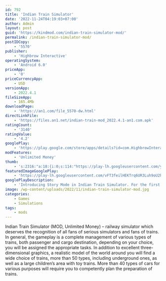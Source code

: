 ```yaml
---
id: 792
title: 'Indian Train Simulator'
date: '2022-11-24T04:19:03+07:00'
author: Admin
layout: post
guid: 'https://kindmod.com/indian-train-simulator-mod/'
permalink: /indian-train-simulator-mod/
postIDCopy:
    - '5570'
publisher:
    - 'Highbrow Interactive'
operatingSystem:
    - 'Android 6.0'
priceApp:
    - '0'
priceCurrencyApp:
    - USD
versionApp:
    - 2022.4.1
fileSizeApp:
    - 165.4Mb
downloadPage:
    - 'https://an1.com/file_5570-dw.html'
directLinkFile:
    - 'https://files.an1.net/indian-train-mod_2022.4.1-an1.com.apk'
ratingCount:
    - '3140'
ratingValue:
    - '4.2'
googlePlay:
    - 'https://play.google.com/store/apps/details?id=com.HighbrowInteractive.IndianTrainSim'
modFeatures:
    - 'Unlimited Money'
thumb:
    - 's:2316:"a:18:{i:0;s:114:"https://play-lh.googleusercontent.com/y-vlO3UtZi251XV9OIEFyHDvRYcgFbm7gDJW6edTTy1oXNtGsYPafRNf7bfRqhHiPA=w526-h296";i:1;s:115:"https://play-lh.googleusercontent.com/cUw4GFCiGfiuMksq7E-obYbgF59BRPotf9hbluEYyhm0TBFF7KibCTKP561YYIAGzTQ=w526-h296";i:2;s:116:"https://play-lh.googleusercontent.com/uMcK5faZxxSDQ8knDiEMtxpf3kNklIaZmnlTibmi4T8oaroscYrDxNaJOwI1XbYN--br=w526-h296";i:3;s:115:"https://play-lh.googleusercontent.com/inrSRJaWCvZA1mOWtlre84GZSoZeP3bZqtEy_Mg7lVR0fGJDAAZPO_7Ec3o_TL5NM9c=w526-h296";i:4;s:114:"https://play-lh.googleusercontent.com/DF-VG7ucO1KyDEuD2KnnXhhM70q2bQ3VcrBiIBzeG7LQWoMj1rFzM0OQ3NWMQjT1wA=w526-h296";i:5;s:116:"https://play-lh.googleusercontent.com/AX6fkjgj3oMEwad8rT-6z3fxoqUo8gMEq-hdSrWSqtWcAmO_-CIQuqUhte-Y6EuUcbxq=w526-h296";i:6;s:115:"https://play-lh.googleusercontent.com/tO8OKjEImD2NexPNfMxM95mkAPm_d3Q5sffECNFAWgfU7pT5F8VmbKBIWyERo-ZkCaQ=w526-h296";i:7;s:115:"https://play-lh.googleusercontent.com/1hiUz5PkUZqVgq1XD4qM0DosSNjzb9D6Yz-8vNdCVzbqbp3YkTLGPHL6lZutmbO2d5Y=w526-h296";i:8;s:116:"https://play-lh.googleusercontent.com/ec8ibEBsN8VZBDYC6N1ok-E_DWjVr-A7TlxZ3d3f75j2WOLmli-avE3XVIdBqAjTviN4=w526-h296";i:9;s:114:"https://play-lh.googleusercontent.com/10FJV_FvQTIZJEyiRZ6VDhy92Yt6KIDGSUdFAp5HPbGfU3EHKeptoaVq2q8-RMEVeA=w526-h296";i:10;s:115:"https://play-lh.googleusercontent.com/KpUBWapNoMuJWSATkT3RaKG8wad1pOjXvIn72VvSpPoSlmRCDDPwwL-nWQ803c4YBDU=w526-h296";i:11;s:114:"https://play-lh.googleusercontent.com/7q7XR-EfnzNEs0oMmm7WCeqbGSyVduo-CEyIcaIkoJk9OjkrY0OjCFuHOFDr0hxCUQ=w526-h296";i:12;s:115:"https://play-lh.googleusercontent.com/4-5IesJ0PGO7klx2kUJRoW6H82SwB0sHHXWe8Q3EuwjdIy4CzcFJO52wS0L-yrebq30=w526-h296";i:13;s:114:"https://play-lh.googleusercontent.com/JGoO8TqtTwzRW8z3EiMJqJxf4GrBTGt9Kcwk9q0yNQMybo3UYpPheWLYi4JvlQMYdA=w526-h296";i:14;s:116:"https://play-lh.googleusercontent.com/N1saITiGKYlLrzM7eXZB3UryqUUNn8sUHtPUoTrOpQCfxbqNrEkSa29yIi-bsaSG0STY=w526-h296";i:15;s:114:"https://play-lh.googleusercontent.com/paTDBoyYjlnvOXY-B_Q9ZdlhUbPGAY3duSQ-uzRuyZQruj-LDLJbxlrBBUl3vEIDIQ=w526-h296";i:16;s:115:"https://play-lh.googleusercontent.com/zEKL0_MThS1Wwv6MuoKgUhnM5vQU_q6qK2LDYDTFCX31YN1VpeL45HDxtIhMBjMsnD8=w526-h296";i:17;s:114:"https://play-lh.googleusercontent.com/TO06Jdoa1WKXlsdTTZxe-Ffou0Q8WGRsdsKi9ItlFzeie3Xh8X83PjLY80QD13vBuA=w526-h296";}";'
featuredImageGooglePlay:
    - 'https://play-lh.googleusercontent.com/vFT3feilHEKTrq6UR3Luh9oU2hMozuNSf6vwxlz3q1jdAEGHbqSc234We9VblQGzTQ'
googlePlayDescription:
    - 'Introducing Story Mode in Indian Train Simulator. For the first time in the history of railroad simulation, Highbrow Interactive gives you a chance to live the life of a loco pilot. Take on the role of rookie Assistant Loco Pilot Karthik Kumar in the first season as he starts his career with Indian Railways in this action packed story experience.. In addition to Story Mode, play from a selection of 20+ Challenge levels.. Want more? Try to Custom Mode and create your own trip with endless possibilities.'
image: /wp-content/uploads/2022/11/indian-train-simulator-mod.jpg
categories:
    - Games
    - Simulations
tags:
    - mods
---
```


Indian Train Simulator (MOD, Unlimited Money) – railway simulator which deserves the recognition of all fans of serious simulators and fans of trains. In general, the gameplay is a complete management of various types of trains, both passenger and cargo destination, depending on your choice, you will be assigned the appropriate tasks. In addition to excellent three-dimensional graphics, a realistic model of the world around you will find a wide choice of trains, more than 50 types, including underground ones, as well as a large children’s area with toy trains. More than 40 types of cars for various purposes will require you to competently plan the preparation of trains.